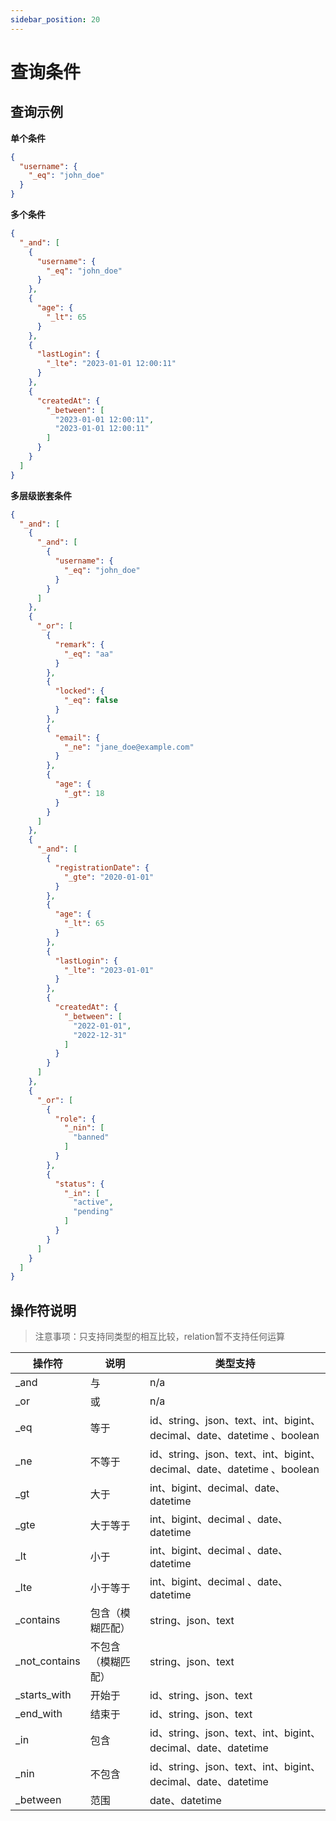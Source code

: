 ```yaml
---
sidebar_position: 20
---
```


# 查询条件

## 查询示例

**单个条件**

```json
{
  "username": {
    "_eq": "john_doe"
  }
}
```

**多个条件**

```json
{
  "_and": [
    {
      "username": {
        "_eq": "john_doe"
      }
    },
    {
      "age": {
        "_lt": 65
      }
    },
    {
      "lastLogin": {
        "_lte": "2023-01-01 12:00:11"
      }
    },
    {
      "createdAt": {
        "_between": [
          "2023-01-01 12:00:11",
          "2023-01-01 12:00:11"
        ]
      }
    }
  ]
}

```

**多层级嵌套条件**

```json
{
  "_and": [
    {
      "_and": [
        {
          "username": {
            "_eq": "john_doe"
          }
        }
      ]
    },
    {
      "_or": [
        {
          "remark": {
            "_eq": "aa"
          }
        },
        {
          "locked": {
            "_eq": false
          }
        },
        {
          "email": {
            "_ne": "jane_doe@example.com"
          }
        },
        {
          "age": {
            "_gt": 18
          }
        }
      ]
    },
    {
      "_and": [
        {
          "registrationDate": {
            "_gte": "2020-01-01"
          }
        },
        {
          "age": {
            "_lt": 65
          }
        },
        {
          "lastLogin": {
            "_lte": "2023-01-01"
          }
        },
        {
          "createdAt": {
            "_between": [
              "2022-01-01",
              "2022-12-31"
            ]
          }
        }
      ]
    },
    {
      "_or": [
        {
          "role": {
            "_nin": [
              "banned"
            ]
          }
        },
        {
          "status": {
            "_in": [
              "active",
              "pending"
            ]
          }
        }
      ]
    }
  ]
}
```

## 操作符说明

> 注意事项：只支持同类型的相互比较，relation暂不支持任何运算

| 操作符           | 说明      | 类型支持                                                          |
|---------------|---------|---------------------------------------------------------------|
| _and          | 与       | n/a                                                           |
| _or           | 或       | n/a                                                           |
| _eq           | 等于      | id、string、json、text、int、bigint、decimal、date、datetime 、boolean |
| _ne           | 不等于     | id、string、json、text、int、bigint、decimal、date、datetime 、boolean |
| _gt           | 大于      | int、bigint、decimal、date、datetime                              |
| _gte          | 大于等于    | int、bigint、decimal  、date、datetime                            |
| _lt           | 小于      | int、bigint、decimal 、date、datetime                             |
| _lte          | 小于等于    | int、bigint、decimal 、date、datetime                             |
| _contains     | 包含（模糊匹配）   | string、json、text                                              |
| _not_contains | 不包含（模糊匹配） | string、json、text                                              |
| _starts_with  | 开始于     | id、string、json、text                                           |
| _end_with     | 结束于     | id、string、json、text                                           |
| _in           | 包含      | id、string、json、text、int、bigint、decimal、date、datetime          |
| _nin          | 不包含     | id、string、json、text、int、bigint、decimal、date、datetime          |
| _between       | 范围      | date、datetime                                                 |

